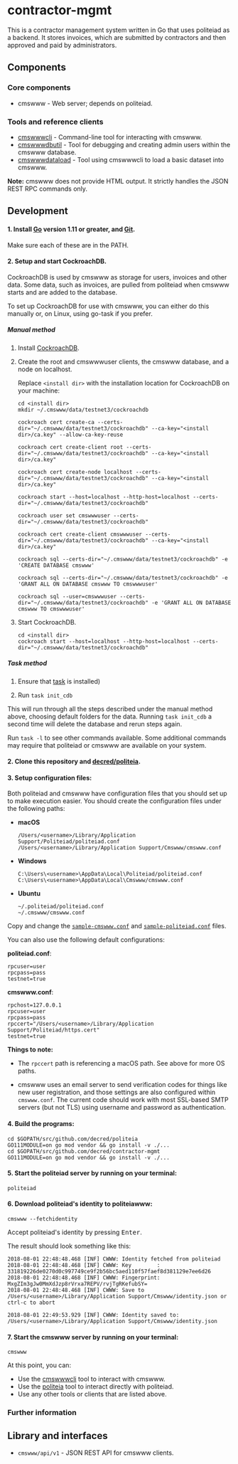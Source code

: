 # contractor-mgmt
This is a contractor management system written in Go that uses politeiad
as a backend. It stores invoices, which are submitted by contractors and then
approved and paid by administrators.

## Components

### Core components

* cmswww - Web server; depends on politeiad.

### Tools and reference clients

* [cmswwwcli](https://github.com/decred/contractor-mgmt/tree/master/cmswww/cmd/cmswwwcli) - Command-line tool for interacting with cmswww.
* [cmswwwdbutil](https://github.com/decred/contractor-mgmt/tree/master/cmswww/cmd/cmswwwdbutil) - Tool for debugging and creating admin users within the cmswww database.
* [cmswwwdataload](https://github.com/decred/contractor-mgmt/tree/master/cmswww/cmd/cmswwwdataload) - Tool using cmswwwcli to load a basic dataset into cmswww.

**Note:** cmswww does not provide HTML output.  It strictly handles the
JSON REST RPC commands only.

## Development

#### 1. Install [Go](https://golang.org/doc/install) version 1.11 or greater, and [Git](https://git-scm.com/downloads).

Make sure each of these are in the PATH.

#### 2. Setup and start CockroachDB.

CockroachDB is used by cmswww as storage for users, invoices and other data. Some data,
such as invoices, are pulled from politeiad when cmswww starts and are added to the database.

To set up CockroachDB for use with cmswww, you can either do this manually or, on Linux, using go-task if you prefer.

##### Manual method

  1. Install [CockroachDB](https://www.cockroachlabs.com/docs/stable/install-cockroachdb-windows.html).

  2. Create the root and cmswwwuser clients, the cmswww database, and a node on localhost.

     Replace `<install dir>` with the installation location for CockroachDB on your machine:

         cd <install dir>
         mkdir ~/.cmswww/data/testnet3/cockroachdb

         cockroach cert create-ca --certs-dir="~/.cmswww/data/testnet3/cockroachdb" --ca-key="<install dir>/ca.key" --allow-ca-key-reuse

         cockroach cert create-client root --certs-dir="~/.cmswww/data/testnet3/cockroachdb" --ca-key="<install dir>/ca.key"

         cockroach cert create-node localhost --certs-dir="~/.cmswww/data/testnet3/cockroachdb" --ca-key="<install dir>/ca.key"

         cockroach start --host=localhost --http-host=localhost --certs-dir="~/.cmswww/data/testnet3/cockroachdb"

         cockroach user set cmswwwuser --certs-dir="~/.cmswww/data/testnet3/cockroachdb"

         cockroach cert create-client cmswwwuser --certs-dir="~/.cmswww/data/testnet3/cockroachdb" --ca-key="<install dir>/ca.key"

         cockroach sql --certs-dir="~/.cmswww/data/testnet3/cockroachdb" -e 'CREATE DATABASE cmswww'

         cockroach sql --certs-dir="~/.cmswww/data/testnet3/cockroachdb" -e 'GRANT ALL ON DATABASE cmswww TO cmswwwuser'

         cockroach sql --user=cmswwwuser --certs-dir="~/.cmswww/data/testnet3/cockroachdb" -e 'GRANT ALL ON DATABASE cmswww TO cmswwwuser'

   3. Start CockroachDB.

          cd <install dir>
          cockroach start --host=localhost --http-host=localhost --certs-dir="~/.cmswww/data/testnet3/cockroachdb"

##### Task method

  1.  Ensure that [task](https://taskfile.org) is installed)

  2.  Run ```task init_cdb```

This will run through all the steps described under the manual method above, 
choosing default folders for the data.  Running ```task init_cdb``` a second
time will delete the database and rerun steps again.

Run ```task -l``` to see other commands available.  Some additional commands
may require that politeiad or cmswww are available on your system.

#### 2. Clone this repository and [decred/politeia](https://github.com/decred/politeia).

#### 3. Setup configuration files:

Both politeiad and cmswww have configuration files that you should set up to
make execution easier. You should create the configuration files under the
following paths:

* **macOS**

   ```
   /Users/<username>/Library/Application Support/Politeiad/politeiad.conf
   /Users/<username>/Library/Application Support/Cmswww/cmswww.conf
   ```

* **Windows**

   ```
   C:\Users\<username>\AppData\Local\Politeiad/politeiad.conf
   C:\Users\<username>\AppData\Local\Cmswww/cmswww.conf
   ```

* **Ubuntu**

   ```
   ~/.politeiad/politeiad.conf
   ~/.cmswww/cmswww.conf
   ```

Copy and change the [`sample-cmswww.conf`](https://github.com/decred/contractor-mgmt/blob/master/cmswww/sample-cmswww.conf)
and [`sample-politeiad.conf`](https://github.com/decred/politeia/blob/master/politeiad/sample-politeiad.conf) files.

You can also use the following default configurations:

**politeiad.conf**:

    rpcuser=user
    rpcpass=pass
    testnet=true


**cmswww.conf**:

    rpchost=127.0.0.1
    rpcuser=user
    rpcpass=pass
    rpccert="/Users/<username>/Library/Application Support/Politeiad/https.cert"
    testnet=true

**Things to note:**

* The `rpccert` path is referencing a macOS path. See above for
more OS paths.

* cmswww uses an email server to send verification codes for
things like new user registration, and those settings are also configured within
 `cmswww.conf`. The current code should work with most SSL-based SMTP servers
(but not TLS) using username and password as authentication.

#### 4. Build the programs:

```
cd $GOPATH/src/github.com/decred/politeia
GO111MODULE=on go mod vendor && go install -v ./...
cd $GOPATH/src/github.com/decred/contractor-mgmt
GO111MODULE=on go mod vendor && go install -v ./...
```

#### 5. Start the politeiad server by running on your terminal:

    politeiad

#### 6. Download politeiad's identity to politeiawww:

    cmswww --fetchidentity

Accept politeiad's identity by pressing <kbd>Enter</kbd>.

The result should look something like this:

```
2018-08-01 22:48:48.468 [INF] CWWW: Identity fetched from politeiad
2018-08-01 22:48:48.468 [INF] CWWW: Key        : 331819226de0270d0c997749ce9f2b56bc5aed110f57faef8d381129e7ee6d26
2018-08-01 22:48:48.468 [INF] CWWW: Fingerprint: MxgZIm3gJw0MmXdJzp8rVrxa7REPV/rvjTgRKefubSY=
2018-08-01 22:48:48.468 [INF] CWWW: Save to /Users/<username>/Library/Application Support/Cmswww/identity.json or ctrl-c to abort

2018-08-01 22:49:53.929 [INF] CWWW: Identity saved to: /Users/<username>/Library/Application Support/Cmswww/identity.json
```

#### 7. Start the cmswww server by running on your terminal:

    cmswww

At this point, you can:

* Use the [cmswwwcli](https://github.com/decred/contractor-mgmt/tree/master/cmswww/cmd/cmswwwcli) tool to interact with cmswww.
* Use the [politeia](https://github.com/decred/politeia/tree/master/politeiad/cmd/politeia) tool to interact directly with politeiad.
* Use any other tools or clients that are listed above.


### Further information

## Library and interfaces

* `cmswww/api/v1` - JSON REST API for cmswww clients.
